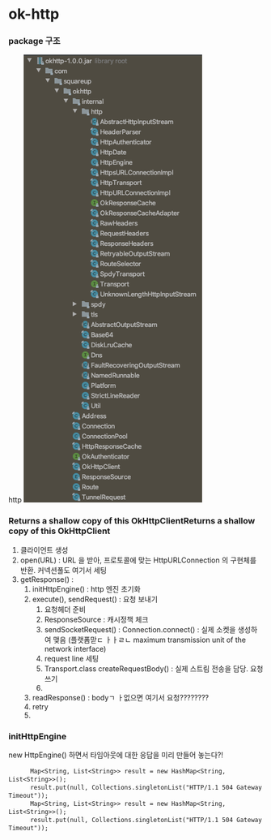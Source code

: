 # ok-http


### package 구조
http
![okhttp 패키지 구조](./image/okhttp-package.png)

### Returns a shallow copy of this OkHttpClientReturns a shallow copy of this OkHttpClient
1. 클라이언트 생성
2. open(URL) : URL 을 받아, 프로토콜에 맞는 HttpURLConnection 의 구현체를 반환. 커넥션풀도 여기서 세팅
3. getResponse() : 
    1. initHttpEngine() : http 엔진 초기화
    2. execute(), sendRequest() : 요청 보내기
        1. 요청헤더 준비
        2. ResponseSource : 캐시정책 체크
        3. sendSocketRequest() : Connection.connect() : 실제 소켓을 생성하여 맺음 (플랫폼맏ㄷ ㅏㅏㄹㄴ maximum transmission unit of the network interface)
        4. request line 세팅
        5. Transport.class createRequestBody() : 실제 스트림 전송을 담당. 요청 쓰기
        6. 
    3.  readResponse() : bodyㄱ ㅏ없으면 여기서 요청????????
    4. retry
    5. 
        
    
    
    
    
### initHttpEngine
new HttpEngine() 하면서 타임아웃에 대한 응답을 미리 만들어 놓는다?!
```
      Map<String, List<String>> result = new HashMap<String, List<String>>();
      result.put(null, Collections.singletonList("HTTP/1.1 504 Gateway Timeout"));
      Map<String, List<String>> result = new HashMap<String, List<String>>();
      result.put(null, Collections.singletonList("HTTP/1.1 504 Gateway Timeout"));
```
 
